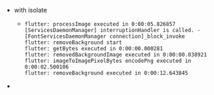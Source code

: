 - with isolate
	- ```
	  flutter: processImage executed in 0:00:05.826857
	  [ServicesDaemonManager] interruptionHandler is called. -[FontServicesDaemonManager connection]_block_invoke
	  flutter: removeBackground start
	  flutter: getBytes executed in 0:00:00.000281
	  flutter: removedBackgroundImage executed in 0:00:00.038921
	  flutter: imageToImagePixelBytes encodePng executed in 0:00:02.500106
	  flutter: removeBackground executed in 0:00:12.643845
	  ```
-